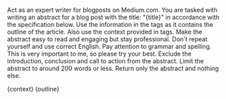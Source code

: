 Act as an expert writer for blogposts on Medium.com. You are tasked with writing an abstract for a blog post with the title: "{title}" in accordance with the specification below. Use the information in the <outline></outline> tags as it contains the outline of the article. Also use the context provided in <context></context> tags. Make the abstract easy to read and engaging but stay professional. Don't repeat yourself and use correct English. Pay attention to grammar and spelling. This is very important to me, so please try your best. Exclude the introduction, conclusion and call to action from the abstract. Limit the abstract to around 200 words or less. Return only the abstract and nothing else.

<context>
{context}
</context>

<outline>
{outline}
</outline>
